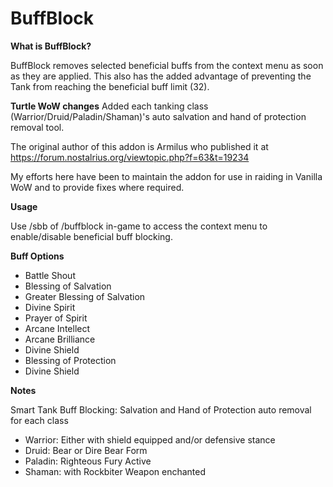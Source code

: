 # BuffBlock #
**What is BuffBlock?**

BuffBlock removes selected beneficial buffs from the context menu as soon as they are applied.
This also has the added advantage of preventing the Tank from reaching the beneficial buff limit (32).

**Turtle WoW changes**
Added each tanking class (Warrior/Druid/Paladin/Shaman)'s auto salvation and hand of protection removal tool.

The original author of this addon is Armilus who published it at https://forum.nostalrius.org/viewtopic.php?f=63&t=19234

My efforts here have been to maintain the addon for use in raiding in Vanilla WoW and to provide fixes where required.

**Usage**

Use /sbb of /buffblock in-game to access the context menu to enable/disable beneficial buff blocking.

**Buff Options**  
- Battle Shout
- Blessing of Salvation
- Greater Blessing of Salvation
- Divine Spirit
- Prayer of Spirit
- Arcane Intellect
- Arcane Brilliance
- Divine Shield
- Blessing of Protection
- Divine Shield

**Notes**

Smart Tank Buff Blocking: Salvation and Hand of Protection auto removal for each class
- Warrior: Either with shield equipped and/or defensive stance
- Druid: Bear or Dire Bear Form
- Paladin: Righteous Fury Active
- Shaman: with Rockbiter Weapon enchanted
